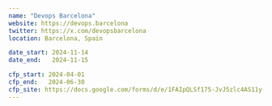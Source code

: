 ```yaml
---
name: "Devops Barcelona"
website: https://devops.barcelona
twitter: https://x.com/devopsbarcelona
location: Barcelona, Spain

date_start: 2024-11-14
date_end:   2024-11-15

cfp_start: 2024-04-01
cfp_end:   2024-06-30
cfp_site: https://docs.google.com/forms/d/e/1FAIpQLSf175-JvJ5zlc4AS11y-knODF9Wz1RADmMAoyECpuzNPONpKA/viewform
---
```

